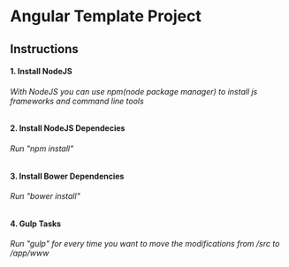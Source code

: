<h1>Angular Template Project</h1>

<h2>Instructions</h2>
	
<h4>1. Install NodeJS</h4>
<h6>With NodeJS you can use npm(node package manager) to install js frameworks and command line tools</h6>

<h4>2. Install NodeJS Dependecies</h4>
<h6>Run "npm install"</h6>

<h4>3. Install Bower Dependencies</h4>
<h6>Run "bower install"</h6>

<h4>4. Gulp Tasks</h4>
<h6>Run "gulp" for every time you want to move the modifications from /src to /app/www</h6>

